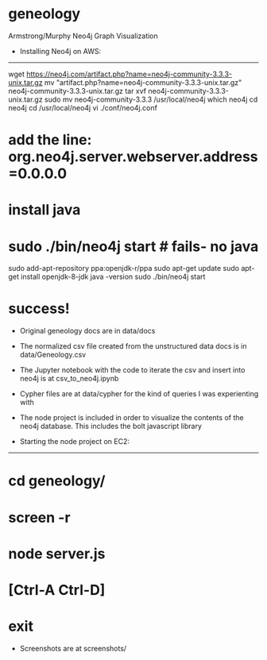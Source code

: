 # geneology
Armstrong/Murphy Neo4j Graph Visualization

- Installing Neo4j on AWS:
--------------------------
wget https://neo4j.com/artifact.php?name=neo4j-community-3.3.3-unix.tar.gz
mv "artifact.php?name=neo4j-community-3.3.3-unix.tar.gz" neo4j-community-3.3.3-unix.tar.gz
tar xvf neo4j-community-3.3.3-unix.tar.gz
sudo mv neo4j-community-3.3.3 /usr/local/neo4j
which neo4j
cd neo4j
cd /usr/local/neo4j
vi ./conf/neo4j.conf
# add the line: org.neo4j.server.webserver.address=0.0.0.0
# install java
# sudo ./bin/neo4j start # fails- no java
sudo add-apt-repository ppa:openjdk-r/ppa
sudo apt-get update
sudo apt-get install openjdk-8-jdk
java -version
sudo ./bin/neo4j start
# success!

- Original geneology docs are in data/docs
- The normalized csv file created from the unstructured data docs is in data/Geneology.csv
- The Jupyter notebook with the code to iterate the csv and insert into neo4j is at csv_to_neo4j.ipynb
- Cypher files are at data/cypher for the kind of queries I was experienting with
- The node project is included in order to visualize the contents of the neo4j database. This includes the bolt javascript library


- Starting the node project on EC2:
-----------------------------------
# cd geneology/
# screen -r
# node server.js
# [Ctrl-A Ctrl-D]
# exit

- Screenshots are at screenshots/